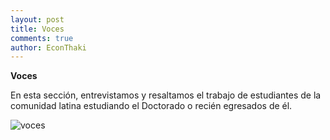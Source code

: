 ```yaml
---
layout: post
title: Voces
comments: true
author: EconThaki
---
```


**Voces**

En esta sección, entrevistamos y resaltamos el trabajo de estudiantes de la comunidad latina estudiando el Doctorado o recién egresados de él.


![voces]({{site.baseurl}}/assets/images/voces.jpg)




